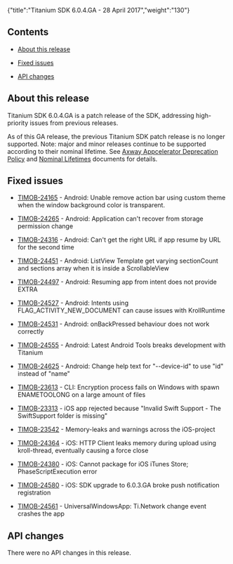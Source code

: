 {"title":"Titanium SDK 6.0.4.GA - 28 April 2017","weight":"130"}

## Contents

* [About this release](#Aboutthisrelease)

* [Fixed issues](#Fixedissues)

* [API changes](#APIchanges)


## About this release

Titanium SDK 6.0.4.GA is a patch release of the SDK, addressing high-priority issues from previous releases.

As of this GA release, the previous Titanium SDK patch release is no longer supported. Note: major and minor releases continue to be supported according to their nominal lifetime. See [Axway Appcelerator Deprecation Policy](/docs/appc/AMPLIFY_Appcelerator_Services_Overview/Axway_Appcelerator_Deprecation_Policy/) and [Nominal Lifetimes](/docs/appc/AMPLIFY_Appcelerator_Services_Overview/Axway_Appcelerator_Product_Lifecycle/#NominalLifetimes) documents for details.

## Fixed issues

* [TIMOB-24165](https://jira.appcelerator.org/browse/TIMOB-24165) - Android: Unable remove action bar using custom theme when the window background color is transparent.

* [TIMOB-24265](https://jira.appcelerator.org/browse/TIMOB-24265) - Android: Application can't recover from storage permission change

* [TIMOB-24316](https://jira.appcelerator.org/browse/TIMOB-24316) - Android: Can't get the right URL if app resume by URL for the second time

* [TIMOB-24451](https://jira.appcelerator.org/browse/TIMOB-24451) - Android: ListView Template get varying sectionCount and sections array when it is inside a ScrollableView

* [TIMOB-24497](https://jira.appcelerator.org/browse/TIMOB-24497) - Android: Resuming app from intent does not provide EXTRA

* [TIMOB-24527](https://jira.appcelerator.org/browse/TIMOB-24527) - Android: Intents using FLAG\_ACTIVITY\_NEW\_DOCUMENT can cause issues with KrollRuntime

* [TIMOB-24531](https://jira.appcelerator.org/browse/TIMOB-24531) - Android: onBackPressed behaviour does not work correctly

* [TIMOB-24555](https://jira.appcelerator.org/browse/TIMOB-24555) - Android: Latest Android Tools breaks development with Titanium

* [TIMOB-24625](https://jira.appcelerator.org/browse/TIMOB-24625) - Android: Change help text for "--device-id" to use "id" instead of "name"

* [TIMOB-23613](https://jira.appcelerator.org/browse/TIMOB-23613) - CLI: Encryption process fails on Windows with spawn ENAMETOOLONG on a large amount of files

* [TIMOB-23313](https://jira.appcelerator.org/browse/TIMOB-23313) - iOS app rejected because "Invalid Swift Support - The SwiftSupport folder is missing"

* [TIMOB-23542](https://jira.appcelerator.org/browse/TIMOB-23542) - Memory-leaks and warnings across the iOS-project

* [TIMOB-24364](https://jira.appcelerator.org/browse/TIMOB-24364) - iOS: HTTP Client leaks memory during upload using kroll-thread, eventually causing a force close

* [TIMOB-24380](https://jira.appcelerator.org/browse/TIMOB-24380) - iOS: Cannot package for iOS iTunes Store; PhaseScriptExecution error

* [TIMOB-24580](https://jira.appcelerator.org/browse/TIMOB-24580) - iOS: SDK upgrade to 6.0.3.GA broke push notification registration

* [TIMOB-24561](https://jira.appcelerator.org/browse/TIMOB-24561) - UniversalWindowsApp: Ti.Network change event crashes the app


## API changes

There were no API changes in this release.
